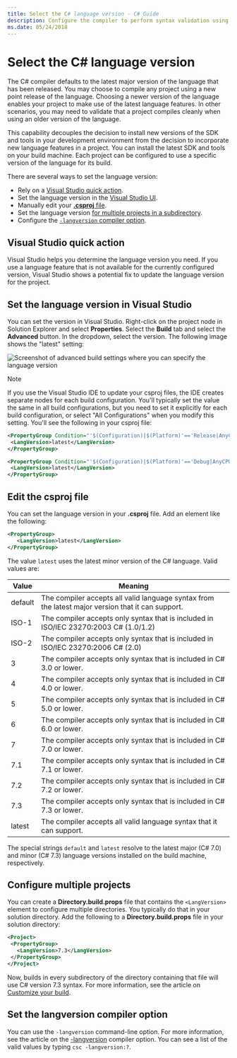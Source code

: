 ```yaml
---
title: Select the C# language version - C# Guide
description: Configure the compiler to perform syntax validation using a specific compiler version
ms.date: 05/24/2018
---
```

# Select the C# language version

The C# compiler defaults to the latest major version of the language that has been released. You may choose to compile any project using a new point release of the language. Choosing a newer version of the language enables your project to make use of the latest language features. In other scenarios, you may need to validate that a project compiles cleanly when using an older version of the language.

This capability decouples the decision to install new versions of the SDK and tools in your development environment from the decision to incorporate new language features in a project. You can install the latest SDK and tools on your build machine. Each project can be configured to use a specific version of the language for its build.

There are several ways to set the language version:

- Rely on a [Visual Studio quick action](#visual-studio-quick-action).
- Set the language version in the [Visual Studio UI](#set-the-language-version-in-visual-studio).
- Manually edit your [**.csproj** file](#edit-the-csproj-file).
- Set the language version [for multiple projects in a subdirectory](#configure-multiple-projects).
- Configure the [`-langversion` compiler option](#set-the-langversion-compiler-option).

## Visual Studio quick action

Visual Studio helps you determine the language version you need. If you use a language feature that is not available for the currently configured version, Visual Studio shows a potential fix to update the language version for the project.

## Set the language version in Visual Studio

You can set the version in Visual Studio. Right-click on the project node in Solution Explorer and select **Properties**. Select the **Build** tab and select the **Advanced** button. In the dropdown, select the version. The following image shows the "latest" setting:

![Screenshot of advanced build settings where you can specify the language version](./media/configure-language-version/advanced-build-settings.png)

> [!NOTE]
> If you use the Visual Studio IDE to update your csproj files, the IDE
> creates separate nodes for each build configuration. You'll typically
> set the value the same in all build configurations, but you need to
> set it explicitly for each build configuration, or select "All Configurations"
> when you modify this setting. You'll see the following in your csproj file:
> 
> ```xml
> <PropertyGroup Condition="'$(Configuration)|$(Platform)'=='Release|AnyCPU'">
>  <LangVersion>latest</LangVersion>
> </PropertyGroup>
> 
> <PropertyGroup Condition="'$(Configuration)|$(Platform)'=='Debug|AnyCPU'">
>  <LangVersion>latest</LangVersion>
> </PropertyGroup>
> ```

## Edit the csproj file

You can set the language version in your **.csproj** file. Add an element like the following:

```xml
<PropertyGroup>
   <LangVersion>latest</LangVersion>
</PropertyGroup>
```

The value `latest` uses the latest minor version of the C# language. Valid values are:


|Value|Meaning|
|------------|-------------|
|default|The compiler accepts all valid language syntax from the latest major version that it can support.|
|ISO-1|The compiler accepts only syntax that is included in ISO/IEC 23270:2003 C# (1.0/1.2) |
|ISO-2|The compiler accepts only syntax that is included in ISO/IEC 23270:2006 C# (2.0) |
|3|The compiler accepts only syntax that is included in C# 3.0 or lower.|
|4|The compiler accepts only syntax that is included in C# 4.0 or lower.|
|5|The compiler accepts only syntax that is included in C# 5.0 or lower.|
|6|The compiler accepts only syntax that is included in C# 6.0 or lower.|
|7|The compiler accepts only syntax that is included in C# 7.0 or lower.|
|7.1|The compiler accepts only syntax that is included in C# 7.1 or lower.|
|7.2|The compiler accepts only syntax that is included in C# 7.2 or lower.|
|7.3|The compiler accepts only syntax that is included in C# 7.3 or lower.|
|latest|The compiler accepts all valid language syntax that it can support.|

The special strings `default` and `latest` resolve to the latest major (C# 7.0)
and minor (C# 7.3) language versions installed on the build machine, respectively.

## Configure multiple projects

You can create a **Directory.build.props** file that contains the `<LangVersion>` element to configure multiple directories. You typically do that in your solution directory. Add the following to a **Directory.build.props** file in your solution directory:

```xml
<Project>
 <PropertyGroup>
   <LangVersion>7.3</LangVersion>
 </PropertyGroup>
</Project>
```

Now, builds in every subdirectory of the directory containing that file will use C# version 7.3 syntax. For more information, see the article on [Customize your build](/visualstudio/msbuild/customize-your-build).

## Set the langversion compiler option

You can use the `-langversion` command-line option. For more information, see the article on the [-langversion](../language-reference/compiler-options/langversion-compiler-option.md) compiler option. You can see a list of the valid values by typing  `csc -langversion:?`.
